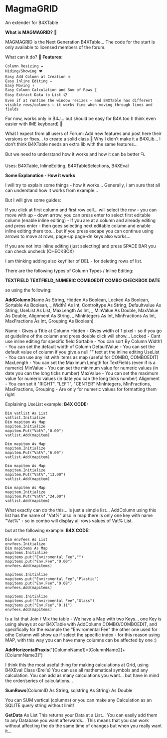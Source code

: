 # MagmaGRID
 An extender for B4XTable

**What is MAGMAGRID?** 🧩

MAGMAGRID is the Next Generation B4XTable... The code for the start is only available to licensed members of the forum.


What can it do? 🔧
**Features:**

    Column Resizing ↔
    Hiding/Showing 👁️
    Easy Add Column at Creation ➕
    Easy Inline Editing ✏️
    Easy Moving ⬍
    Easy Column Calculation and Sum of Rows ∑
    Easy Extract Data to List 📋
    Even if at runtime the window resizes — and B4XTable has different visible rows/columns — it works fine when moving through lines and fields


For now, works only in B4J... but should be easy for B4A too (I think even easier with IME keyboard) 📱


What I expect from all users of Forum:
Add new features and post here their versions or fixes... to create a solid class 💪
Why I didn’t make it a B4XLib... I don’t think B4XTable needs an extra lib with the same features...


But we need to understand how it works and how it can be better 🔍

Uses: B4XTable, InlineEditing, B4XTableSelections, B4XEval

**Some Explanation - How it works**

I will try to explain some things - how it works... Generally, I am sure that all can understand how it works from example...

But I will give some guides:

If you click at first column and first row cell... will select the row - you can move with up - down arrow, you can press enter to select first editable column (enable inline editing) - If you are at a column and already editing and press enter - then goes selecting next editable column and enable inline editing there too... but if you press escape you can continue using arrows to move at rows, page-up page-dn keys also works...

If you are not into inline editing (just selecting) and press SPACE BAR you can check uncheck (CHECKBOX)

I am thinking adding also keyfilter of DEL - for deleting rows of list.

There are the following types of Column Types / Inline Editing:

**TEXTFIELD
TEXTFIELD_NUMERIC
COMBOEDIT
COMBO
CHECKBOX
DATE**

so using the following:

**AddColumn**(Name As String, Hidden As Boolean, Locked As Boolean, Sortable As Boolean, _
Width1 As Int, Controltype As String, Defaultvalue As String, UseList As List, MaxLength As Int, _
MinValue As Double, MaxValue As Double, Alignment As String, _
MinIntegers As Int, MinFractions As Int, MaxFractions As Int, Grouping As Boolean)

Name - Gives a Title at Column
Hidden - Gives width of 1 pixel - so if you go at guideline of the column and press double click will show...
Locked - Cant use inline editing for specific field
Sortable - You can sort By Column
Width1 - You can set the default width of Column
DefaultValue - You can set the default value of column if you give a null "" text at the inline editing
UseList - You can use any list with items as map (useful for COMBO, COMBOEDIT)
MaxLength - You can set the Maximum Length for TextFields (even if is a numeric)
MinValue - You can set the minimum value for numeric values (in date you can the long ticks number)
MaxValue - You can set the maximum value for numeric values (in date you can the long ticks number)
Alignment - You can set it "RIGHT", "LEFT", "CENTER"
MinIntegers, MinFractions, MaxFractions, Grouping - Are only for numeric values for formatting them right

Explaining UseList example:
**B4X CODE:**

    Dim vatlist As List
    vatlist.Initialize
    Dim mapitem As Map
    mapitem.Initialize
    mapitem.Put("Vat%","0.00")
    vatlist.Add(mapitem)
 
    Dim mapitem As Map
    mapitem.Initialize
    mapitem.Put("Vat%","6.00")
    vatlist.Add(mapitem)
 
    Dim mapitem As Map
    mapitem.Initialize
    mapitem.Put("Vat%","13.00")
    vatlist.Add(mapitem)
 
    Dim mapitem As Map
    mapitem.Initialize
    mapitem.Put("Vat%","24.00")
    vatlist.Add(mapitem)


What exactly can do the this... is just a simple list...
AddColumn using this list has the name of "Vat%" also in map there is only one key with name "Vat%" - so in combo will display all rows values of Vat% List.

but at the following example:
**B4X CODE:**

    Dim envfees As List
    envfees.Initialize
    Dim mapitems As Map
    mapitems.Initialize
    mapitems.put("Enviromental Fee","")
    mapitems.put("Env.Fee","0.00")
    envfees.Add(mapitems)

    mapitems.Initialize
    mapitems.put("Enviromental Fee","Plastic")
    mapitems.put("Env.Fee","0.08")
    envfees.Add(mapitems)

    mapitems.Initialize
    mapitems.put("Enviromental Fee","Glass")
    mapitems.put("Env.Fee","0.11")
    envfees.Add(mapitems)


Is a list that Join / Mix the table - We have a Map with two Keys... one Key is using always at our B4XTable with AddColumn COMBO/COMBOEDIT, and specifically for the example the "Enviromental Fee" the other one used for othe Column will show up if select the specific index - for this reason using MAP, with this way you can have many columns can be affected by one :)

**AddHorizontalPraxis**("[ColumnName1]=[ColumnName2]+[ColumnName3]")

I think this the most useful thing for making calculations at Grid, using B4XEval Class (Erel's)
You can use all mathematical symbols and any calculation. You can add as many calculations you want... but have in mind the order/series of calculations...


**SumRows**(ColumnID As String, sqlstring As String) As Double

You can SUM vertical (columns) or you can make any Calculation as an SQLITE query string without limit!


**GetData** As List
This returns your Data at a List... You can easily add them to any Database you want afterwards... This means that you can work without affecting the db the same time of changes but when you really want it...
 
